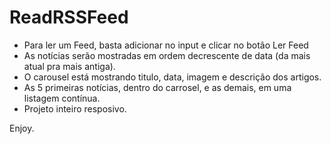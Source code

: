 # ReadRSSFeed
 - Para ler um Feed, basta adicionar no input e clicar no botão Ler Feed
 - As notícias serão mostradas em ordem decrescente de data (da mais atual pra mais antiga).
 - O carousel está mostrando titulo, data, imagem e descrição dos artigos.
 - As 5 primeiras notícias, dentro do carrosel, e as demais, em uma listagem contínua.
 - Projeto inteiro resposivo.
 
 Enjoy.

